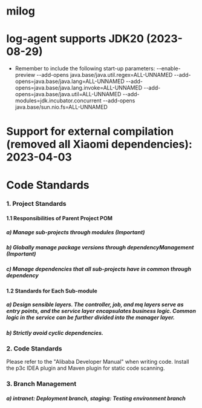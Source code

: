 # milog

# log-agent supports JDK20 (2023-08-29)
+ Remember to include the following start-up parameters:
  --enable-preview --add-opens java.base/java.util.regex=ALL-UNNAMED --add-opens=java.base/java.lang=ALL-UNNAMED --add-opens=java.base/java.lang.invoke=ALL-UNNAMED  --add-opens=java.base/java.util=ALL-UNNAMED --add-modules=jdk.incubator.concurrent --add-opens java.base/sun.nio.fs=ALL-UNNAMED

# Support for external compilation (removed all Xiaomi dependencies): 2023-04-03

# Code Standards
### 1. Project Standards
#### 1.1 Responsibilities of Parent Project POM
##### a) Manage sub-projects through modules (Important)
##### b) Globally manage package versions through dependencyManagement (Important)
##### c) Manage dependencies that all sub-projects have in common through dependency

#### 1.2 Standards for Each Sub-module
##### a) Design sensible layers. The controller, job, and mq layers serve as entry points, and the service layer encapsulates business logic. Common logic in the service can be further divided into the manager layer.
##### b) Strictly avoid cyclic dependencies.

### 2. Code Standards
Please refer to the "Alibaba Developer Manual" when writing code. Install the p3c IDEA plugin and Maven plugin for static code scanning.

### 3. Branch Management
##### a) intranet: Deployment branch, staging: Testing environment branch
